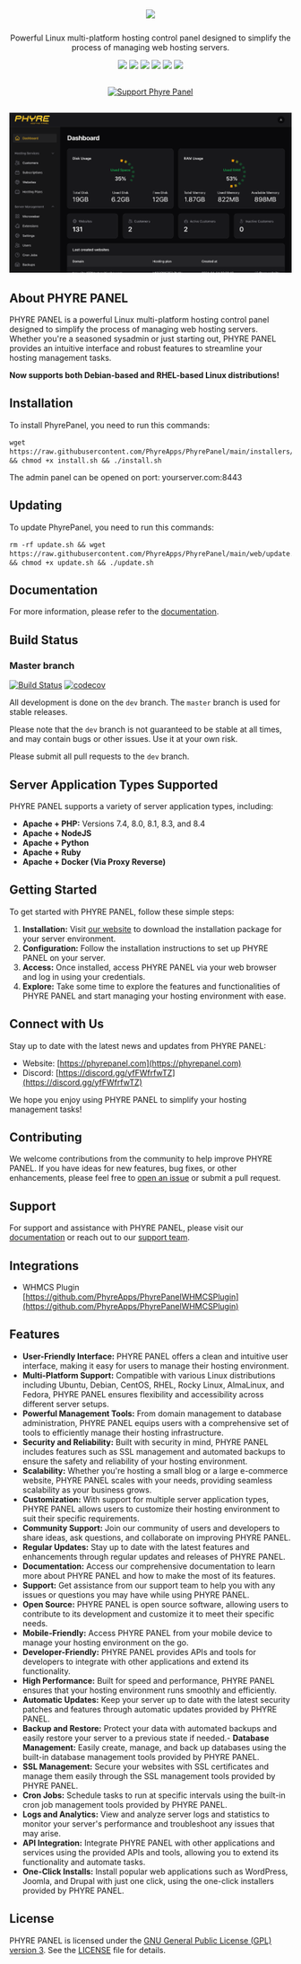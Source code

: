 <h1 align="center">
 <a href="https://www.phyrepanel.com">
  <picture>
    <source media="(prefers-color-scheme: dark)" srcset="https://phyrepanel.com/phyre-logo.svg"/>
    <img height="69" src="https://phyrepanel.com/phyre-logo.svg"/>
  </picture>
 </a>
 <br />
</h1>
<p align="center">
 Powerful Linux multi-platform hosting control panel designed to simplify the process of managing web hosting servers. 
</p>
<p align="center">
  <a href="https://www.phyrepanel.com/"><img src="https://img.shields.io/badge/Website-blue?logo=googlechrome&logoColor=black"/></a>
  <a href="https://discord.gg/vsxBuMFK"><img src="https://img.shields.io/discord/1227542192189603872?logo=discord&label=discord"/></a>
  <a href="https://github.com/PhyreApps/PhyrePanel"><img src="https://img.shields.io/github/stars/PhyreApps/PhyrePanel" /></a>
  <a href="https://github.com/PhyreApps/PhyrePanel/blob/main/LICENSE"><img src="https://img.shields.io/github/license/PhyreApps/PhyrePanel"/></a>
  <a href="https://drone.phyrecloud.com/PhyreApps/PhyrePanel"><img src="https://drone.phyrecloud.com/api/badges/PhyreApps/PhyrePanel/status.svg"/></a>
  <a href="https://codecov.io/gh/PhyreApps/PhyrePanel"><img src="https://codecov.io/gh/PhyreApps/PhyrePanel/graph/badge.svg?token=BO0RTPLS4W"/></a>
</p>

<p align="center"> 
<a href="https://www.buymeacoffee.com/phyre" style="display: inline-block;margin: 15px 0px;">
    <img src="https://img.buymeacoffee.com/button-api/?text=Support Phyre Panel&emoji=&slug=phyre&button_colour=FFDD00&font_colour=000000&font_family=Cookie&outline_colour=000000&coffee_colour=ffffff" alt="Support Phyre Panel" style="height: 40px !important; ">
</a>
</p>

![Phyre Panel - Dashboard](screenshots/dashboard.png)
## About PHYRE PANEL

PHYRE PANEL is a powerful Linux multi-platform hosting control panel designed to simplify the process of managing web hosting servers. Whether you're a seasoned sysadmin or just starting out, PHYRE PANEL provides an intuitive interface and robust features to streamline your hosting management tasks.

**Now supports both Debian-based and RHEL-based Linux distributions!**

## Installation
To install PhyrePanel, you need to run this commands:
```
wget https://raw.githubusercontent.com/PhyreApps/PhyrePanel/main/installers/install.sh && chmod +x install.sh && ./install.sh
```
The admin panel can be opened on port: yourserver.com:8443

## Updating
To update PhyrePanel, you need to run this commands:
```
rm -rf update.sh && wget https://raw.githubusercontent.com/PhyreApps/PhyrePanel/main/web/update.sh && chmod +x update.sh && ./update.sh
```

## Documentation
For more information, please refer to the [documentation](https://docs.phyrepanel.com/introduction/getting-started.html).

## Build Status

### Master branch
[![Build Status](https://drone.phyrecloud.com/api/badges/PhyreApps/PhyrePanel/status.svg)](https://drone.phyrecloud.com/PhyreApps/PhyrePanel)
[![codecov](https://codecov.io/gh/PhyreApps/PhyrePanel/graph/badge.svg?token=BO0RTPLS4W)](https://codecov.io/gh/PhyreApps/PhyrePanel)

All development is done on the `dev` branch. The `master` branch is used for stable releases.

Please note that the `dev` branch is not guaranteed to be stable at all times, and may contain bugs or other issues. Use it at your own risk.

Please submit all pull requests to the `dev` branch.

## Server Application Types Supported

PHYRE PANEL supports a variety of server application types, including:

- **Apache + PHP:** Versions 7.4, 8.0, 8.1, 8.3, and 8.4
- **Apache + NodeJS**
- **Apache + Python**
- **Apache + Ruby**
- **Apache + Docker (Via Proxy Reverse)**

## Getting Started

To get started with PHYRE PANEL, follow these simple steps:

1. **Installation:** Visit [our website](https://phyrepanel.com) to download the installation package for your server environment.
2. **Configuration:** Follow the installation instructions to set up PHYRE PANEL on your server.
3. **Access:** Once installed, access PHYRE PANEL via your web browser and log in using your credentials.
4. **Explore:** Take some time to explore the features and functionalities of PHYRE PANEL and start managing your hosting environment with ease.

## Connect with Us

Stay up to date with the latest news and updates from PHYRE PANEL:

- Website: [https://phyrepanel.com](https://phyrepanel.com)
- Discord: [https://discord.gg/yfFWfrfwTZ](https://discord.gg/yfFWfrfwTZ)

We hope you enjoy using PHYRE PANEL to simplify your hosting management tasks!


## Contributing

We welcome contributions from the community to help improve PHYRE PANEL. If you have ideas for new features, bug fixes, or other enhancements, please feel free to [open an issue](https://github.com/PhyreApps/PhyrePanel/issues) or submit a pull request.

## Support

For support and assistance with PHYRE PANEL, please visit our [documentation](https://phyrepanel.com/docs) or reach out to our [support team](mailto:support@phyrepanel.com).

## Integrations

- WHMCS Plugin
[https://github.com/PhyreApps/PhyrePanelWHMCSPlugin](https://github.com/PhyreApps/PhyrePanelWHMCSPlugin)

## Features

- **User-Friendly Interface:** PHYRE PANEL offers a clean and intuitive user interface, making it easy for users to manage their hosting environment.
- **Multi-Platform Support:** Compatible with various Linux distributions including Ubuntu, Debian, CentOS, RHEL, Rocky Linux, AlmaLinux, and Fedora, PHYRE PANEL ensures flexibility and accessibility across different server setups.
- **Powerful Management Tools:** From domain management to database administration, PHYRE PANEL equips users with a comprehensive set of tools to efficiently manage their hosting infrastructure.
- **Security and Reliability:** Built with security in mind, PHYRE PANEL includes features such as SSL management and automated backups to ensure the safety and reliability of your hosting environment.
- **Scalability:** Whether you're hosting a small blog or a large e-commerce website, PHYRE PANEL scales with your needs, providing seamless scalability as your business grows.
- **Customization:** With support for multiple server application types, PHYRE PANEL allows users to customize their hosting environment to suit their specific requirements.
- **Community Support:** Join our community of users and developers to share ideas, ask questions, and collaborate on improving PHYRE PANEL.
- **Regular Updates:** Stay up to date with the latest features and enhancements through regular updates and releases of PHYRE PANEL.
- **Documentation:** Access our comprehensive documentation to learn more about PHYRE PANEL and how to make the most of its features.
- **Support:** Get assistance from our support team to help you with any issues or questions you may have while using PHYRE PANEL.
- **Open Source:** PHYRE PANEL is open source software, allowing users to contribute to its development and customize it to meet their specific needs.
- **Mobile-Friendly:** Access PHYRE PANEL from your mobile device to manage your hosting environment on the go.
- **Developer-Friendly:** PHYRE PANEL provides APIs and tools for developers to integrate with other applications and extend its functionality.
- **High Performance:** Built for speed and performance, PHYRE PANEL ensures that your hosting environment runs smoothly and efficiently.
- **Automatic Updates:** Keep your server up to date with the latest security patches and features through automatic updates provided by PHYRE PANEL.
- **Backup and Restore:** Protect your data with automated backups and easily restore your server to a previous state if needed.- **Database Management:** Easily create, manage, and back up databases using the built-in database management tools provided by PHYRE PANEL.
- **SSL Management:** Secure your websites with SSL certificates and manage them easily through the SSL management tools provided by PHYRE PANEL.
- **Cron Jobs:** Schedule tasks to run at specific intervals using the built-in cron job management tools provided by PHYRE PANEL.
- **Logs and Analytics:** View and analyze server logs and statistics to monitor your server's performance and troubleshoot any issues that may arise.
- **API Integration:** Integrate PHYRE PANEL with other applications and services using the provided APIs and tools, allowing you to extend its functionality and automate tasks.
- **One-Click Installs:** Install popular web applications such as WordPress, Joomla, and Drupal with just one click, using the one-click installers provided by PHYRE PANEL.

## License

PHYRE PANEL is licensed under the [GNU General Public License (GPL) version 3](https://www.gnu.org/licenses/gpl-3.0.en.html). See the [LICENSE](LICENSE) file for details.
